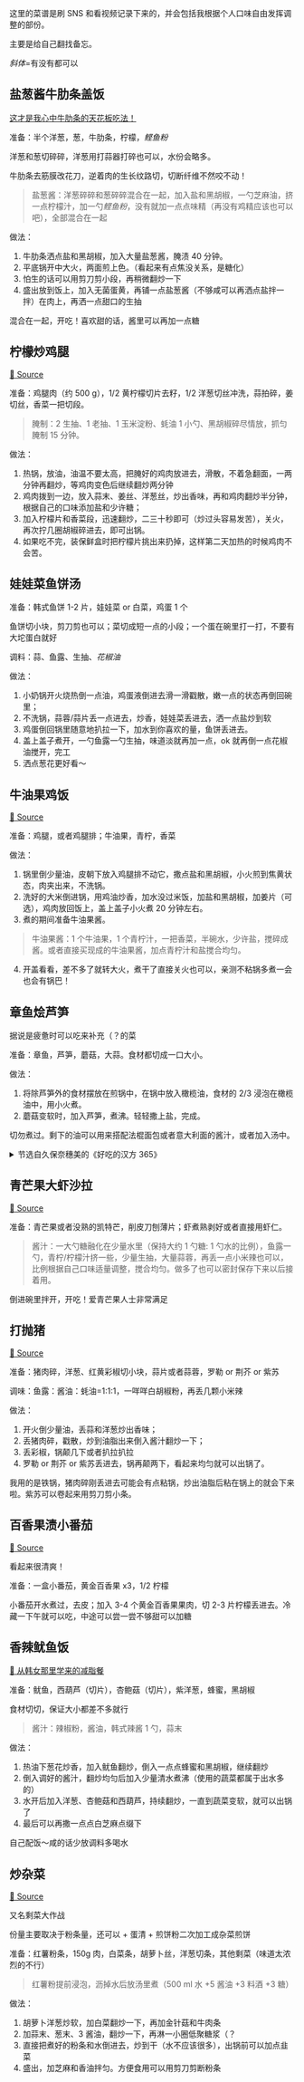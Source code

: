 这里的菜谱是刷 SNS 和看视频记录下来的，并会包括我根据个人口味自由发挥调整的部份。

主要是给自己翻找备忘。

*斜体*=有没有都可以

## 盐葱酱牛肋条盖饭

[这才是我心中牛肋条的天花板吃法！](https://www.bilibili.com/video/BV1mW421R7Vn)

准备：半个洋葱，葱，牛肋条，柠檬，*鲣鱼粉*

洋葱和葱切碎碎，洋葱用打蒜器打碎也可以，水份会略多。

牛肋条去筋膜改花刀，逆着肉的生长纹路切，切断纤维不然咬不动！

> 盐葱酱：洋葱碎碎和葱碎碎混合在一起，加入盐和黑胡椒，一勺芝麻油，挤一点柠檬汁，加一勺*鲣鱼粉*，没有就加一点点味精（再没有鸡精应该也可以吧），全部混合在一起

做法：

1. 牛肋条洒点盐和黑胡椒，加入大量盐葱酱，腌渍 40 分钟。
2. 平底锅开中大火，两面煎上色。（看起来有点焦没关系，是糖化）
3. 怕生的话可以用剪刀剪小段，再稍微翻炒一下
4. 盛出放到饭上，加入无菌蛋黄，再铺一点盐葱酱（不够咸可以再洒点盐拌一拌）在肉上，再洒一点甜口的生抽

混合在一起，开吃！喜欢甜的话，酱里可以再加一点糖

## 柠檬炒鸡腿

[🔗 Source](https://mastodon.social/@polarpear/112992301252539887)

准备：鸡腿肉（约 500 g），1/2 黄柠檬切片去籽，1/2 洋葱切丝冲洗，蒜拍碎，姜切丝，香菜一把切段。
  > 腌制：2 生抽、1 老抽、1 玉米淀粉、蚝油 1 小勺、黑胡椒碎尽情放，抓匀腌制 15 分钟。

做法：

1. 热锅，放油，油温不要太高，把腌好的鸡肉放进去，滑散，不着急翻面，一两分钟再翻炒，等鸡肉变色后继续翻炒两分钟
2. 鸡肉拨到一边，放入蒜末、姜丝、洋葱丝，炒出香味，再和鸡肉翻炒半分钟，根据自己的口味添加盐和少许糖；
3. 加入柠檬片和香菜段，迅速翻炒，二三十秒即可（炒过头容易发苦），关火，再次拧几圈胡椒碎进去，即可出锅。
4. 如果吃不完，装保鲜盒时把柠檬片挑出来扔掉，这样第二天加热的时候鸡肉不会苦。

## 娃娃菜鱼饼汤
准备：韩式鱼饼 1-2 片，娃娃菜 or 白菜，鸡蛋 1 个

鱼饼切小块，剪刀剪也可以；菜切成短一点的小段；一个蛋在碗里打一打，不要有大坨蛋白就好

调料：蒜、鱼露、生抽、*花椒油*

做法：

1. 小奶锅开火烧热倒一点油，鸡蛋液倒进去滑一滑戳散，嫩一点的状态再倒回碗里；
2. 不洗锅，蒜蓉/蒜片丢一点进去，炒香，娃娃菜丢进去，洒一点盐炒到软
3. 鸡蛋倒回锅里随意地扒拉一下，加水到你喜欢的量，鱼饼丢进去。
4. 盖上盖子煮开，一勺鱼露一勺生抽，味道淡就再加一点，ok 就再倒一点花椒油搅开，完工
5. 洒点葱花更好看～

## 牛油果鸡饭
[🔗 Source](https://www.xiaohongshu.com/explore/6623a642000000000100514f)

准备：鸡腿，或者鸡腿排；牛油果，青柠，香菜

做法：
1. 锅里倒少量油，皮朝下放入鸡腿排不动它，撒点盐和黑胡椒，小火煎到焦黄状态，肉夹出来，不洗锅。 
2. 洗好的大米倒进锅，用鸡油炒香，加水没过米饭，加盐和黑胡椒，加姜片（可选），鸡肉放回饭上，盖上盖子小火煮 20 分钟左右。
3. 煮的期间准备牛油果酱。
> 牛油果酱：1 个牛油果，1 个青柠汁，一把香菜，半碗水，少许盐，搅碎成酱。或者直接买现成的牛油果酱，加点青柠汁和盐搅合均匀。
4. 开盖看看，差不多了就转大火，煮干了直接关火也可以，亲测不粘锅多煮一会也会有锅巴！


## 章鱼烩芦笋

据说是疲惫时可以吃来补充（？的菜

准备：章鱼，芦笋，蘑菇，大蒜。食材都切成一口大小。

做法：

1. 将除芦笋外的食材摆放在煎锅中，在锅中放入橄榄油，食材的 2/3 浸泡在橄榄油中，用小火煮。
2. 蘑菇变软时，加入芦笋，煮沸。轻轻撒上盐，完成。

切勿煮过。剩下的油可以用来搭配法棍面包或者意大利面的酱汁，或者加入汤中。

<details><summary>节选自久保奈穗美的《好吃的汉方 365》</summary> <br>章鱼是一种有益的补充能量的食材，蘑菇是有助于舒缓的食材。此外，章鱼含有牛磺酸，芦笋含有天氨基酸，蘑菇含有谷氨酸，大蒜含有大蒜素，这些都是常见于营养饮料中的疲劳恢复成分！这道食谱是一种“吃的营养饮料”，可以一次性摄入让身体恢复活力的食材。</details>


## 青芒果大虾沙拉

[🔗 Source](https://moresci.sale/@boxue/112122049281860745)

准备：青芒果或者没熟的凯特芒，削皮刀刨薄片；虾煮熟剥好或者直接用虾仁。 

> 酱汁：一大勺糖融化在少量水里（保持大约 1 勺糖: 1 勺水的比例），鱼露一勺，青柠/柠檬汁挤一些，少量生抽，大量蒜蓉，再丢一点小米辣也可以，比例根据自己口味适量调整，搅合均匀。做多了也可以密封保存下来以后接着用。

倒进碗里拌开，开吃！爱青芒果人士非常满足


## 打抛猪

[🔗 Source](https://m.cmx.im/@mariotaku/111967725436303435%20)

准备：猪肉碎，洋葱、红黄彩椒切小块，蒜片或者蒜蓉，罗勒 or 荆芥 or 紫苏

调味：鱼露：酱油：蚝油=1:1:1，一咩咩白胡椒粉，再丢几颗小米辣

做法：

1. 开火倒少量油，丢蒜和洋葱炒出香味；
2. 丢猪肉碎，戳散，炒到油脂出来倒入酱汁翻炒一下；
3. 丢彩椒，锅颠几下或者扒拉扒拉
4. 罗勒 or 荆芥 or 紫苏丢进去，锅再颠两下，看起来均匀就可以出锅了。

我用的是铁锅，猪肉碎刚丢进去可能会有点粘锅，炒出油脂后粘在锅上的就会下来啦。紫苏可以卷起来用剪刀剪小条。



## 百香果渍小番茄

[🔗 Source](https://www.bilibili.com/video/BV1k44y1F7bB?t=1520.0)

看起来很清爽！

准备：一盒小番茄，黄金百香果 x3，1/2 柠檬

小番茄开水煮过，去皮；加入 3-4 个黄金百香果果肉，切 2-3 片柠檬丢进去。冷藏一下午就可以吃，中途可以尝一尝不够甜可以加糖



## 香辣鱿鱼饭

[🔗 从韩女那里学来的减脂餐](https://www.douban.com/group/topic/299972667)


准备：鱿鱼，西葫芦（切片），杏鲍菇（切片），紫洋葱，蜂蜜，黑胡椒

食材切切，保证大小都差不多就行

> 酱汁：辣椒粉，酱油，韩式辣酱 1 勺，蒜末

做法：

1. 热油下葱花炒香，加入鱿鱼翻炒，倒入一点点蜂蜜和黑胡椒，继续翻炒
2. 倒入调好的酱汁，翻炒均匀后加入少量清水煮沸（使用的蔬菜都属于出水多的）
3. 水开后加入洋葱、杏鲍菇和西葫芦，持续翻炒，一直到蔬菜变软，就可以出锅了
4. 最后可以再撒一点点白芝麻点缀下

自己配饭～咸的话少放调料多喝水


## 炒杂菜

[🔗 Source](https://youtu.be/miM4ugtQylA?)

又名剩菜大作战

份量主要取决于粉条量，还可以 + 蛋清 + 煎饼粉二次加工成杂菜煎饼

准备：红薯粉条，150g 肉，白菜条，胡萝卜丝，洋葱切条，其他剩菜（味道太浓烈的不行）

> 红薯粉提前浸泡，沥掉水后放汤里煮（500 ml 水 +5 酱油 +3 料酒 +3 糖）

做法：

1. 胡萝卜洋葱炒软，加白菜翻炒一下，再加金针菇和牛肉条
2. 加蒜末、葱末、3 酱油，翻炒一下，再淋一小圈低聚糖浆（？
3. 直接把煮好的粉条和水倒进去，炒到干（水不应该很多），出锅前可以加点韭菜
4. 盛出，加芝麻和香油拌匀。方便食用可以用剪刀剪断粉条

